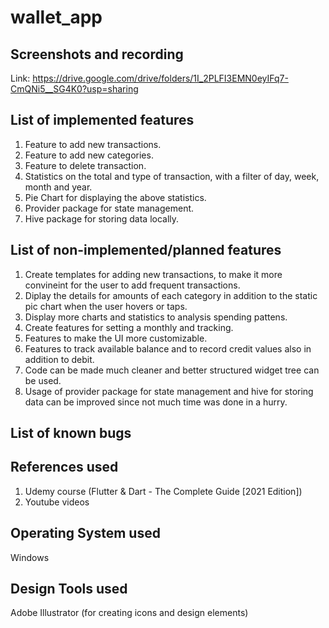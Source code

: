 # wallet_app

## Screenshots and recording
Link: https://drive.google.com/drive/folders/1I_2PLFI3EMN0eyIFq7-CmQNi5__SG4K0?usp=sharing

## List of implemented features
1. Feature to add new transactions. 
2. Feature to add new categories. 
3. Feature to delete transaction. 
4. Statistics on the total and type of transaction, with a filter of day, week, month and year.
5. Pie Chart for displaying the above statistics. 
6. Provider package for state management.
7. Hive package for storing data locally.

## List of non-implemented/planned features
1. Create templates for adding new transactions, to make it more convineint for the user to add frequent transactions. 
2. Diplay the details for amounts of each category in addition to the static pic chart when the user hovers or taps.
3. Display more charts and statistics to analysis spending pattens.
4. Create features for setting a monthly and tracking.
5. Features to make the UI more customizable.
6. Features to track available balance and to record credit values also in addition to debit.
7. Code can be made much cleaner and better structured widget tree can be used.
8. Usage of provider package for state management and hive for storing data can be improved since not much time was done in a hurry.

## List of known bugs

## References used
1. Udemy course (Flutter & Dart - The Complete Guide [2021 Edition])
2. Youtube videos

## Operating System used
Windows

## Design Tools used
Adobe Illustrator (for creating icons and design elements)
